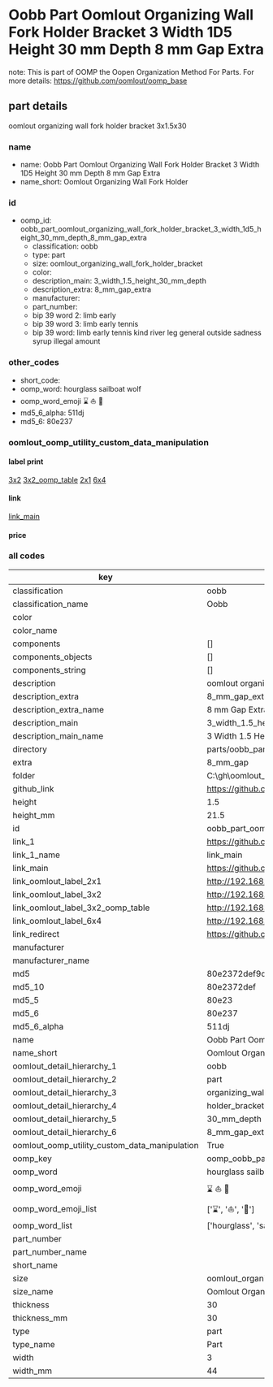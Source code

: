 # Oobb Part Oomlout Organizing Wall Fork Holder Bracket 3 Width 1D5 Height 30 mm Depth 8 mm Gap Extra  

note: This is part of OOMP the Oopen Organization Method For Parts. For more details: https://github.com/oomlout/oomp_base

##  part details
  



oomlout organizing wall fork holder bracket 3x1.5x30



### name
* name: Oobb Part Oomlout Organizing Wall Fork Holder Bracket 3 Width 1D5 Height 30 mm Depth 8 mm Gap Extra
* name_short: Oomlout Organizing Wall Fork Holder
### id
* oomp_id: oobb_part_oomlout_organizing_wall_fork_holder_bracket_3_width_1d5_height_30_mm_depth_8_mm_gap_extra
  * classification: oobb
  * type: part
  * size: oomlout_organizing_wall_fork_holder_bracket
  * color: 
  * description_main: 3_width_1.5_height_30_mm_depth
  * description_extra: 8_mm_gap_extra
  * manufacturer: 
  * part_number: 
  * bip 39 word 2: limb early
  * bip 39 word 3: limb early tennis
  * bip 39 word: limb early tennis kind river leg general outside sadness syrup illegal amount

### other_codes
* short_code: 
* oomp_word: hourglass sailboat wolf
* oomp_word_emoji :hourglass: :sailboat: :wolf:
* md5_6_alpha: 511dj
* md5_6: 80e237






### oomlout_oomp_utility_custom_data_manipulation
#### label print
[3x2](http://192.168.1.245:1112/?label=oomp%20511dj)
[3x2_oomp_table](http://192.168.1.108:1112/?label=oomp%20511dj)
[2x1](http://192.168.1.242:1112/?label=oomp%20511dj)
[6x4](http://192.168.1.55:1112/?label=oomp%20511dj)    

#### link

[link_main](https://github.com/oomlout/oomlout_oobb_version_4_generated_parts/tree/main/navigation_oomp/oobb/part/oomlout_organizing_wall_fork_holder_bracket/3_width_1.5_height_30_mm_depth/8_mm_gap_extra/part)                              

#### price







### all codes 
| key | value |  
| --- | --- |  
| classification | oobb |  
| classification_name | Oobb |  
| color |  |  
| color_name |  |  
| components | [] |  
| components_objects | [] |  
| components_string | [] |  
| description | oomlout organizing wall fork holder bracket 3x1.5x30 |  
| description_extra | 8_mm_gap_extra |  
| description_extra_name | 8 mm Gap Extra |  
| description_main | 3_width_1.5_height_30_mm_depth |  
| description_main_name | 3 Width 1.5 Height 30 mm Depth |  
| directory | parts/oobb_part_oomlout_organizing_wall_fork_holder_bracket_3_width_1d5_height_30_mm_depth_8_mm_gap_extra |  
| extra | 8_mm_gap |  
| folder | C:\gh\oomlout_oobb_version_4_generated_parts\parts\oobb_part_oomlout_organizing_wall_fork_holder_bracket_3_width_1d5_height_30_mm_depth_8_mm_gap_extra |  
| github_link | https://github.com/oomlout/oomlout_oomp_part_src/tree/main/parts/oobb_part_oomlout_organizing_wall_fork_holder_bracket_3_width_1d5_height_30_mm_depth_8_mm_gap_extra |  
| height | 1.5 |  
| height_mm | 21.5 |  
| id | oobb_part_oomlout_organizing_wall_fork_holder_bracket_3_width_1d5_height_30_mm_depth_8_mm_gap_extra |  
| link_1 | https://github.com/oomlout/oomlout_oobb_version_4_generated_parts/tree/main/navigation_oomp/oobb/part/oomlout_organizing_wall_fork_holder_bracket/3_width_1.5_height_30_mm_depth/8_mm_gap_extra/part |  
| link_1_name | link_main |  
| link_main | https://github.com/oomlout/oomlout_oobb_version_4_generated_parts/tree/main/navigation_oomp/oobb/part/oomlout_organizing_wall_fork_holder_bracket/3_width_1.5_height_30_mm_depth/8_mm_gap_extra/part |  
| link_oomlout_label_2x1 | http://192.168.1.242:1112/?label=oomp%20511dj |  
| link_oomlout_label_3x2 | http://192.168.1.245:1112/?label=oomp%20511dj |  
| link_oomlout_label_3x2_oomp_table | http://192.168.1.108:1112/?label=oomp%20511dj |  
| link_oomlout_label_6x4 | http://192.168.1.55:1112/?label=oomp%20511dj |  
| link_redirect | https://github.com/oomlout/oomlout_oobb_version_4_generated_parts/tree/main/parts/oobb_oomlout_organizing_wall_fork_holder_bracket_03_1d5_30_ex_8_mm_gap |  
| manufacturer |  |  
| manufacturer_name |  |  
| md5 | 80e2372def9d8c19fd5d67a9be514c0e |  
| md5_10 | 80e2372def |  
| md5_5 | 80e23 |  
| md5_6 | 80e237 |  
| md5_6_alpha | 511dj |  
| name | Oobb Part Oomlout Organizing Wall Fork Holder Bracket 3 Width 1D5 Height 30 mm Depth 8 mm Gap Extra |  
| name_short | Oomlout Organizing Wall Fork Holder |  
| oomlout_detail_hierarchy_1 | oobb |  
| oomlout_detail_hierarchy_2 | part |  
| oomlout_detail_hierarchy_3 | organizing_wall_fork |  
| oomlout_detail_hierarchy_4 | holder_bracket |  
| oomlout_detail_hierarchy_5 | 30_mm_depth |  
| oomlout_detail_hierarchy_6 | 8_mm_gap_extra |  
| oomlout_oomp_utility_custom_data_manipulation | True |  
| oomp_key | oomp_oobb_part_oomlout_organizing_wall_fork_holder_bracket_3_width_1d5_height_30_mm_depth_8_mm_gap_extra |  
| oomp_word | hourglass sailboat wolf |  
| oomp_word_emoji | :hourglass: :sailboat: :wolf: |  
| oomp_word_emoji_list | [':hourglass:', ':sailboat:', ':wolf:'] |  
| oomp_word_list | ['hourglass', 'sailboat', 'wolf'] |  
| part_number |  |  
| part_number_name |  |  
| short_name |  |  
| size | oomlout_organizing_wall_fork_holder_bracket |  
| size_name | Oomlout Organizing Wall Fork Holder Bracket |  
| thickness | 30 |  
| thickness_mm | 30 |  
| type | part |  
| type_name | Part |  
| width | 3 |  
| width_mm | 44 |  
